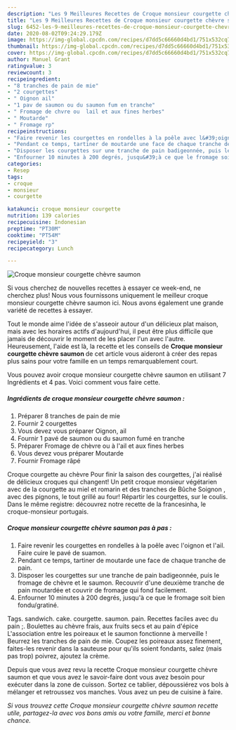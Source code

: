 ```yaml
---
description: "Les 9 Meilleures Recettes de Croque monsieur courgette chèvre saumon"
title: "Les 9 Meilleures Recettes de Croque monsieur courgette chèvre saumon"
slug: 6452-les-9-meilleures-recettes-de-croque-monsieur-courgette-chevre-saumon
date: 2020-08-02T09:24:29.179Z
image: https://img-global.cpcdn.com/recipes/d7dd5c66660d4bd1/751x532cq70/croque-monsieur-courgette-chevre-saumon-photo-principale-de-la-recette.jpg
thumbnail: https://img-global.cpcdn.com/recipes/d7dd5c66660d4bd1/751x532cq70/croque-monsieur-courgette-chevre-saumon-photo-principale-de-la-recette.jpg
cover: https://img-global.cpcdn.com/recipes/d7dd5c66660d4bd1/751x532cq70/croque-monsieur-courgette-chevre-saumon-photo-principale-de-la-recette.jpg
author: Manuel Grant
ratingvalue: 3
reviewcount: 3
recipeingredient:
- "8 tranches de pain de mie"
- "2 courgettes"
- " Oignon ail"
- "1 pav de saumon ou du saumon fum en tranche"
- " Fromage de chvre ou  lail et aux fines herbes"
- " Moutarde"
- " Fromage rp"
recipeinstructions:
- "Faire revenir les courgettes en rondelles à la poêle avec l&#39;oignon et l&#39;ail. Faire cuire le pavé de suamon."
- "Pendant ce temps, tartiner de moutarde une face de chaque tranche de pain."
- "Disposer les courgettes sur une tranche de pain badigeonnée, puis le fromage de chèvre et le saumon. Recouvrir d&#39;une deuxième tranche de pain moutardée et couvrir de fromage qui fond facilement."
- "Enfourner 10 minutes à 200 degrés, jusqu&#39;à ce que le fromage soit bien fondu/gratiné."
categories:
- Resep
tags:
- croque
- monsieur
- courgette

katakunci: croque monsieur courgette 
nutrition: 139 calories
recipecuisine: Indonesian
preptime: "PT30M"
cooktime: "PT54M"
recipeyield: "3"
recipecategory: Lunch

---
```



![Croque monsieur courgette chèvre saumon](https://img-global.cpcdn.com/recipes/d7dd5c66660d4bd1/751x532cq70/croque-monsieur-courgette-chevre-saumon-photo-principale-de-la-recette.jpg)

Si vous cherchez de nouvelles recettes à essayer ce week-end, ne cherchez plus! Nous vous fournissons uniquement le meilleur croque monsieur courgette chèvre saumon ici. Nous avons également une grande variété de recettes à essayer.

Tout le monde aime l'idée de s'asseoir autour d'un délicieux plat maison, mais avec les horaires actifs d'aujourd'hui, il peut être plus difficile que jamais de découvrir le moment de les placer l'un avec l'autre. Heureusement, l'aide est là, la recette et les conseils de <strong> Croque monsieur courgette chèvre saumon </strong> de cet article vous aideront à créer des repas plus sains pour votre famille en un temps remarquablement court.

<!--inarticleads1-->

Vous pouvez avoir croque monsieur courgette chèvre saumon en utilisant 7 Ingrédients et 4 pas. Voici comment vous faire cette.

##### Ingrédients de croque monsieur courgette chèvre saumon :

1. Préparer 8 tranches de pain de mie
1. Fournir 2 courgettes
1. Vous devez vous préparer  Oignon, ail
1. Fournir 1 pavé de saumon ou du saumon fumé en tranche
1. Préparer  Fromage de chèvre ou à l&#39;ail et aux fines herbes
1. Vous devez vous préparer  Moutarde
1. Fournir  Fromage râpé


Croque courgette au chèvre Pour finir la saison des courgettes, j&#39;ai réalisé de délicieux croques qui changent! Un petit croque monsieur végétarien avec de la courgette au miel et romarin et des tranches de Bûche Soignon , avec des pignons, le tout grillé au four! Répartir les courgettes, sur le coulis. Dans le même registre: découvrez notre recette de la francesinha, le croque-monsieur portugais. 

<!--inarticleads2-->

##### Croque monsieur courgette chèvre saumon pas à pas :

1. Faire revenir les courgettes en rondelles à la poêle avec l&#39;oignon et l&#39;ail. Faire cuire le pavé de suamon.
1. Pendant ce temps, tartiner de moutarde une face de chaque tranche de pain.
1. Disposer les courgettes sur une tranche de pain badigeonnée, puis le fromage de chèvre et le saumon. Recouvrir d&#39;une deuxième tranche de pain moutardée et couvrir de fromage qui fond facilement.
1. Enfourner 10 minutes à 200 degrés, jusqu&#39;à ce que le fromage soit bien fondu/gratiné.


Tags. sandwich. cake. courgette. saumon. pain. Recettes faciles avec du pain ;. Boulettes au chèvre frais, aux fruits secs et au pain d&#39;épice L&#39;association entre les poireaux et le saumon fonctionne à merveille ! Beurrez les tranches de pain de mie. Coupez les poireaux assez finement, faites-les revenir dans la sauteuse pour qu&#39;ils soient fondants, salez (mais pas trop) poivrez, ajoutez la crème. 

<!--inarticleads1-->

<p>
Depuis que vous avez revu la recette Croque monsieur courgette chèvre saumon et que vous avez le savoir-faire dont vous avez besoin pour exécuter dans la zone de cuisson. Sortez ce tablier, dépoussiérez vos bols à mélanger et retroussez vos manches. Vous avez un peu de cuisine à faire.
</p>

<p>
<i>Si vous trouvez cette Croque monsieur courgette chèvre saumon recette utile, partagez-la avec vos bons amis ou votre famille, merci et bonne chance.</i>
</p>

